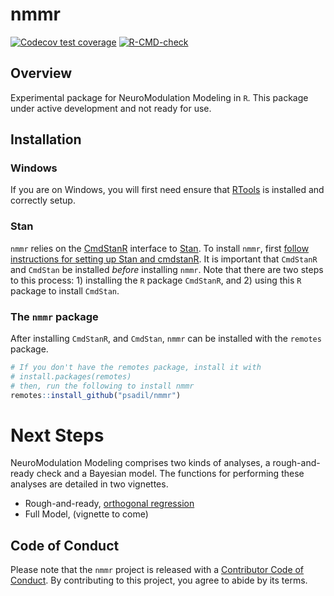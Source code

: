 
# nmmr

<!-- badges: start -->
[![Codecov test coverage](https://codecov.io/gh/psadil/nmmr/branch/master/graph/badge.svg)](https://codecov.io/gh/psadil/nmmr?branch=master)
[![R-CMD-check](https://github.com/psadil/nmmr/workflows/R-CMD-check/badge.svg)](https://github.com/psadil/nmmr/actions)
<!-- badges: end -->

## Overview

Experimental package for NeuroModulation Modeling in `R`. This package under active development and not ready for use.

## Installation

### Windows

If you are on Windows, you will first need ensure that [RTools](https://cran.r-project.org/bin/windows/Rtools/) is installed and correctly setup.

### Stan

`nmmr` relies on the [CmdStanR](https://mc-stan.org/cmdstanr/) interface to [Stan](https://mc-stan.org). To install `nmmr`, first [follow instructions for setting up Stan and cmdstanR](https://mc-stan.org/cmdstanr/articles/cmdstanr.html). It is important that `CmdStanR` and `CmdStan` be installed *before* installing `nmmr`. Note that there are two steps to this process: 1) installing the `R` package `CmdStanR`, and 2) using this `R` package to install `CmdStan`.

### The `nmmr` package

After installing `CmdStanR`, and `CmdStan`, `nmmr` can be installed with the `remotes` package.

``` r
# If you don't have the remotes package, install it with 
# install.packages(remotes)
# then, run the following to install nmmr
remotes::install_github("psadil/nmmr")
```

# Next Steps

NeuroModulation Modeling comprises two kinds of analyses, a rough-and-ready check and a Bayesian model. The functions for performing these analyses are detailed in two vignettes.

-   Rough-and-ready, [orthogonal regression](https://psadil.github.io/nmmr/articles/orthogonal.html)
-   Full Model, (vignette to come)

## Code of Conduct

Please note that the `nmmr` project is released with a [Contributor Code of Conduct](https://contributor-covenant.org/version/2/0/CODE_OF_CONDUCT.html). By contributing to this project, you agree to abide by its terms.

